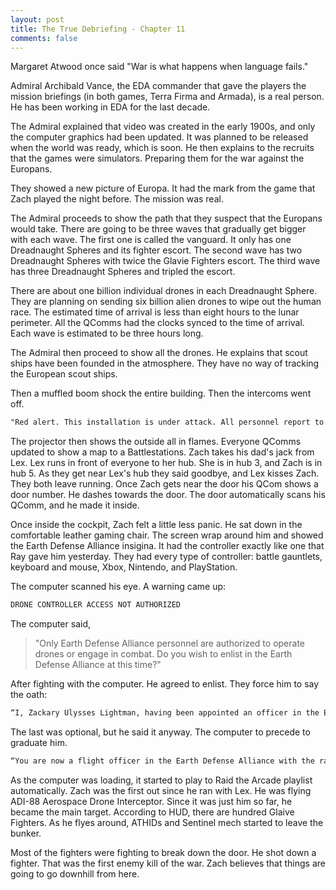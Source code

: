 ```yaml
---
layout: post
title: The True Debriefing - Chapter 11
comments: false
---
```


Margaret Atwood once said "War is what happens when language fails."

Admiral Archibald Vance, the EDA commander that gave the players the mission briefings (in both games, Terra Firma and Armada), is a real person. He has been working in EDA for the last decade.

The Admiral explained that video was created in the early 1900s, and only the computer graphics had been updated. It was planned to be released when the world was ready, which is soon. He then explains to the recruits that the games were simulators. Preparing them for the war against the Europans.

They showed a new picture of Europa. It had the mark from the game that Zach played the night before. The mission was real. 

The Admiral proceeds to show the path that they suspect that the Europans would take. There are going to be three waves that gradually get bigger with each wave. The first one is called the vanguard. It only has one Dreadnaught Spheres and its fighter escort. The second wave has two Dreadnaught Spheres with twice the Glavie Fighters escort. The third wave has three Dreadnaught Spheres and tripled the escort.

There are about one billion individual drones in each Dreadnaught Sphere. They are planning on sending six billion alien drones to wipe out the human race. The estimated time of arrival is less than eight hours to the lunar perimeter. All the QComms had the clocks synced to the time of arrival. Each wave is estimated to be three hours long.

The Admiral then proceed to show all the drones. He explains that scout ships have been founded in the atmosphere. They have no way of tracking the European scout ships. 

Then a muffled boom shock the entire building. Then the intercoms went off.

```txt
"Red alert. This installation is under attack. All personnel report to your battle stations immediately. This is not a drill"
```

The projector then shows the outside all in flames. Everyone QComms updated to show a map to a Battlestations. Zach takes his dad's jack from Lex. Lex runs in front of everyone to her hub. She is in hub 3, and Zach is in hub 5. As they get near Lex's hub they said goodbye, and Lex kisses Zach. They both leave running. Once Zach gets near the door his QCom shows a door number. He dashes towards the door. The door automatically scans his QComm, and he made it inside.

Once inside the cockpit, Zach felt a little less panic. He sat down in the comfortable leather gaming chair. The screen wrap around him and showed the Earth Defense Alliance insigina. It had the controller exactly like one that Ray gave him yesterday. They had every type of controller: battle gauntlets, keyboard and mouse, Xbox, Nintendo, and PlayStation.

The computer scanned his eye. A warning came up:

```txt
DRONE CONTROLLER ACCESS NOT AUTHORIZED
```
The computer said, 
> "Only Earth Defense Alliance personnel are authorized to operate drones or engage in combat. Do you wish to enlist in the Earth Defense Alliance at this time?"

After fighting with the computer. He agreed to enlist. They force him to say the oath:

```txt
“I, Zackary Ulysses Lightman, having been appointed an officer in the Earth Defense Alliance, do solemnly swear that I will support and defend my home planet and its citizens against all enemies, that I will bear true faith and allegiance to the same; that I take this obligation freely, without any mental reservation or purpose of evasion; that I will obey the orders of the officers appointed over me; and that I will well and faithfully discharge the duties of the office upon which I am about to enter. So help me God.”
```

The last was optional, but he said it anyway. The computer to precede to graduate him.

```txt
“You are now a flight officer in the Earth Defense Alliance with the rank of lieutenant. Your EDA skill profile and Armada pilot ranking have both been verified. Flight status—authorized. Combat status—authorized. Drone controller station access granted. User preferences imported. Interceptor synchronization engaged. Good luck, Lieutenant Lightman!”
```

As the computer was loading, it started to play to Raid the Arcade playlist automatically. Zach was the first out since he ran with Lex. He was flying ADI-88 Aerospace Drone Interceptor. Since it was just him so far, he became the main target. According to HUD, there are hundred Glaive Fighters. As he flyes around, ATHIDs and Sentinel mech started to leave the bunker.

Most of the fighters were fighting to break down the door. He shot down a fighter. That was the first enemy kill of the war. Zach believes that things are going to go downhill from here.